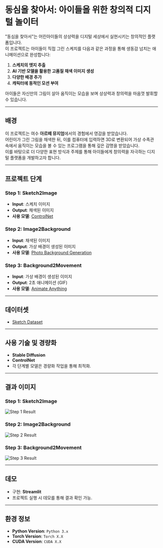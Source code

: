 # 동심을 찾아서: 아이들을 위한 창의적 디지털 놀이터  

"동심을 찾아서"는 어린아이들의 상상력을 디지털 세상에서 실현시키는 창의적인 플랫폼입니다.  
이 프로젝트는 아이들이 직접 그린 스케치를 다음과 같은 과정을 통해 생동감 넘치는 애니메이션으로 완성합니다:  
1. **스케치의 엣지 추출**  
2. **AI 기반 모델을 활용한 고품질 채색 이미지 생성**  
3. **다양한 배경 추가**  
4. **캐릭터에 동적인 모션 부여**  

아이들은 자신만의 그림이 살아 움직이는 모습을 보며 상상력과 창의력을 마음껏 발휘할 수 있습니다.  

---

## 배경  
이 프로젝트는 여수 **아르떼 뮤지엄**에서의 경험에서 영감을 받았습니다.  
어린이가 그린 그림을 채색한 뒤, 이를 컴퓨터에 입력하면 3D로 변환되어 가상 수족관 속에서 움직이는 모습을 볼 수 있는 프로그램을 통해 깊은 감명을 받았습니다.  
이를 바탕으로 더 다양한 표현 방식과 주제를 통해 아이들에게 창의력을 자극하는 디지털 플랫폼을 개발하고자 합니다.  

---

## 프로젝트 단계  

### **Step 1: Sketch2Image**  
- **Input**: 스케치 이미지  
- **Output**: 채색된 이미지  
- **사용 모델**: [ControlNet](https://github.com/lllyasviel/ControlNet-v1-1-nightly)  

### **Step 2: Image2Background**  
- **Input**: 채색된 이미지  
- **Output**: 가상 배경이 생성된 이미지  
- **사용 모델**: [Photo Background Generation](https://github.com/yahoo/photo-background-generation?tab=readme-ov-file)  

### **Step 3: Background2Movement**  
- **Input**: 가상 배경이 생성된 이미지  
- **Output**: 2초 애니메이션 (GIF)  
- **사용 모델**: [Animate Anything](https://github.com/alibaba/animate-anything)  

---

## 데이터셋  
- [Sketch Dataset](https://cybertron.cg.tu-berlin.de/eitz/projects/classifysketch/)  

---

## 사용 기술 및 경량화  
- **Stable Diffusion**  
- **ControlNet**  
- 각 단계별 모델은 경량화 작업을 통해 최적화.  

---

## 결과 이미지  
### Step 1: Sketch2Image  
![Step 1 Result](#)  

### Step 2: Image2Background  
![Step 2 Result](#)  

### Step 3: Background2Movement  
![Step 3 Result](#)  

---

## 데모  
- 구현: **Streamlit**  
- 프로젝트 실행 시 데모를 통해 결과 확인 가능.  

---

## 환경 정보  
- **Python Version**: `Python 3.x`  
- **Torch Version**: `Torch X.X`  
- **CUDA Version**: `CUDA X.X`  

